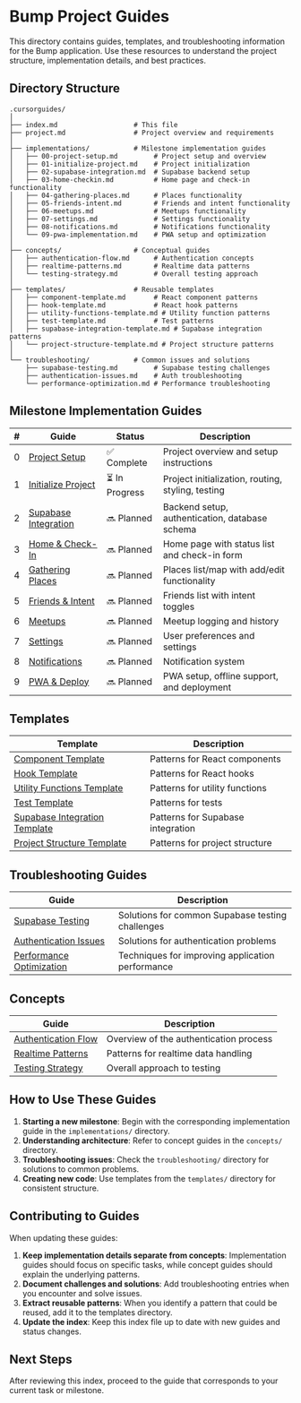 # Bump Project Guides

This directory contains guides, templates, and troubleshooting information for the Bump application. Use these resources to understand the project structure, implementation details, and best practices.

## Directory Structure

```
.cursorguides/
│
├── index.md                   # This file
├── project.md                 # Project overview and requirements
│
├── implementations/           # Milestone implementation guides
│   ├── 00-project-setup.md         # Project setup and overview
│   ├── 01-initialize-project.md    # Project initialization
│   ├── 02-supabase-integration.md  # Supabase backend setup
│   ├── 03-home-checkin.md          # Home page and check-in functionality
│   ├── 04-gathering-places.md      # Places functionality
│   ├── 05-friends-intent.md        # Friends and intent functionality
│   ├── 06-meetups.md               # Meetups functionality
│   ├── 07-settings.md              # Settings functionality
│   ├── 08-notifications.md         # Notifications functionality
│   └── 09-pwa-implementation.md    # PWA setup and optimization
│
├── concepts/                  # Conceptual guides
│   ├── authentication-flow.md      # Authentication concepts
│   ├── realtime-patterns.md        # Realtime data patterns
│   └── testing-strategy.md         # Overall testing approach
│
├── templates/                 # Reusable templates
│   ├── component-template.md       # React component patterns
│   ├── hook-template.md            # React hook patterns
│   ├── utility-functions-template.md # Utility function patterns
│   ├── test-template.md            # Test patterns
│   ├── supabase-integration-template.md # Supabase integration patterns
│   └── project-structure-template.md # Project structure patterns
│
└── troubleshooting/           # Common issues and solutions
    ├── supabase-testing.md         # Supabase testing challenges
    ├── authentication-issues.md    # Auth troubleshooting
    └── performance-optimization.md # Performance troubleshooting
```

## Milestone Implementation Guides

| # | Guide | Status | Description |
|---|-------|--------|-------------|
| 0 | [Project Setup](./implementations/00-project-setup.md) | ✅ Complete | Project overview and setup instructions |
| 1 | [Initialize Project](./implementations/01-initialize-project.md) | ⏳ In Progress | Project initialization, routing, styling, testing |
| 2 | [Supabase Integration](./implementations/02-supabase-integration.md) | 🔜 Planned | Backend setup, authentication, database schema |
| 3 | [Home & Check-In](./implementations/03-home-checkin.md) | 🔜 Planned | Home page with status list and check-in form |
| 4 | [Gathering Places](./implementations/04-gathering-places.md) | 🔜 Planned | Places list/map with add/edit functionality |
| 5 | [Friends & Intent](./implementations/05-friends-intent.md) | 🔜 Planned | Friends list with intent toggles |
| 6 | [Meetups](./implementations/06-meetups.md) | 🔜 Planned | Meetup logging and history |
| 7 | [Settings](./implementations/07-settings.md) | 🔜 Planned | User preferences and settings |
| 8 | [Notifications](./implementations/08-notifications.md) | 🔜 Planned | Notification system |
| 9 | [PWA & Deploy](./implementations/09-pwa-implementation.md) | 🔜 Planned | PWA setup, offline support, and deployment |

## Templates

| Template | Description |
|----------|-------------|
| [Component Template](./templates/component-template.md) | Patterns for React components |
| [Hook Template](./templates/hook-template.md) | Patterns for React hooks |
| [Utility Functions Template](./templates/utility-functions-template.md) | Patterns for utility functions |
| [Test Template](./templates/test-template.md) | Patterns for tests |
| [Supabase Integration Template](./templates/supabase-integration-template.md) | Patterns for Supabase integration |
| [Project Structure Template](./templates/project-structure-template.md) | Patterns for project structure |

## Troubleshooting Guides

| Guide | Description |
|-------|-------------|
| [Supabase Testing](./troubleshooting/supabase-testing.md) | Solutions for common Supabase testing challenges |
| [Authentication Issues](./troubleshooting/authentication-issues.md) | Solutions for authentication problems |
| [Performance Optimization](./troubleshooting/performance-optimization.md) | Techniques for improving application performance |

## Concepts

| Guide | Description |
|-------|-------------|
| [Authentication Flow](./concepts/authentication-flow.md) | Overview of the authentication process |
| [Realtime Patterns](./concepts/realtime-patterns.md) | Patterns for realtime data handling |
| [Testing Strategy](./concepts/testing-strategy.md) | Overall approach to testing |

## How to Use These Guides

1. **Starting a new milestone**: Begin with the corresponding implementation guide in the `implementations/` directory.
2. **Understanding architecture**: Refer to concept guides in the `concepts/` directory.
3. **Troubleshooting issues**: Check the `troubleshooting/` directory for solutions to common problems.
4. **Creating new code**: Use templates from the `templates/` directory for consistent structure.

## Contributing to Guides

When updating these guides:

1. **Keep implementation details separate from concepts**: Implementation guides should focus on specific tasks, while concept guides should explain the underlying patterns.
2. **Document challenges and solutions**: Add troubleshooting entries when you encounter and solve issues.
3. **Extract reusable patterns**: When you identify a pattern that could be reused, add it to the templates directory.
4. **Update the index**: Keep this index file up to date with new guides and status changes.

## Next Steps

After reviewing this index, proceed to the guide that corresponds to your current task or milestone. 